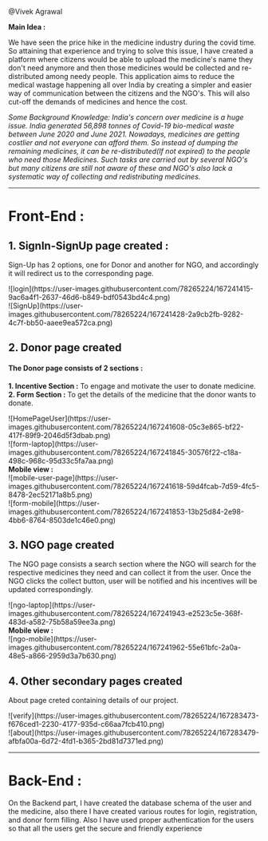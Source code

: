 
@Vivek Agrawal

<b>Main Idea : </b>
<p>We have seen the price hike in the medicine industry during the covid time. So attaining that experience and trying to solve this issue, I have created a platform where citizens would be able to upload the medicine's name they don't need anymore and then those medicines would be collected and re-distributed among needy people. This application aims to reduce the medical wastage happening all over India by creating a simpler and easier way of communication between the citizens and the NGO's. This will also cut-off the demands of medicines and hence the cost.</p>

<i>Some Background Knowledge: </i>
<i> India's concern over medicine is a huge issue. India generated 56,898 tonnes of Covid-19 bio-medical waste between June 2020 and June 2021. Nowadays, medicines are getting costlier and not everyone can afford them. So instead of dumping the remaining medicines, it can be re-distributed(If not expired) to the people who need those Medicines. Such tasks are carried out by several NGO's but many citizens are still not aware of these and NGO's also lack a systematic way of collecting and redistributing medicines. </i>
<hr/>
<h1>Front-End :</h1>

<h2>1. SignIn-SignUp page created :</h2>
<p>Sign-Up has 2 options, one for Donor and another for NGO, and accordingly it will redirect us to the corresponding page.</p>
![login](https://user-images.githubusercontent.com/78265224/167241415-9ac6a4f1-2637-46d6-b849-bdf0543bd4c4.png)
<br>
![SignUp](https://user-images.githubusercontent.com/78265224/167241428-2a9cb2fb-9282-4c7f-bb50-aaee9ea572ca.png)
<br>

<h2>2. Donor page created</h2>
<h4>
  The Donor page consists of 2 sections :
</h4>
<p>
  <b>1. Incentive Section :</b> To engage and motivate the user to donate medicine. <br/>
  <b>2. Form Section :</b> To get the details of the medicine that the donor wants to donate.<br/>
</p>
![HomePageUser](https://user-images.githubusercontent.com/78265224/167241608-05c3e865-bf22-417f-89f9-2046d5f3dbab.png)
<br>
![form-laptop](https://user-images.githubusercontent.com/78265224/167241845-30576f22-c18a-498c-968c-95d33c5fa7aa.png)
<br>
<b>Mobile view :</b>
</br>
![mobile-user-page](https://user-images.githubusercontent.com/78265224/167241618-59d4fcab-7d59-4fc5-8478-2ec52171a8b5.png)
<br>
![form-mobile](https://user-images.githubusercontent.com/78265224/167241853-13b25d84-2e98-4bb6-8764-8503de1c46e0.png)
<br>

<h2>3. NGO page created</h2>
<p>
  The NGO page consists a search section where the NGO will search for the respective medicines they need and can collect it from the user.
  Once the NGO clicks the collect button, user will be notified and his incentives will be updated correspondingly.
</p>
![ngo-laptop](https://user-images.githubusercontent.com/78265224/167241943-e2523c5e-368f-483d-a582-75b58a59ee3a.png)
<br>
<b>Mobile view :</b>
</br>
![ngo-mobile](https://user-images.githubusercontent.com/78265224/167241962-55e61bfc-2a0a-48e5-a866-2959d3a7b630.png)
<br/>
<h2>4. Other secondary pages created</h2>
<p> 
  About page creted containing details of our project.<br/>
</p>
![verify](https://user-images.githubusercontent.com/78265224/167283473-f676ced1-2230-4177-935d-c66aa7fcb410.png)
<br/>
![about](https://user-images.githubusercontent.com/78265224/167283479-afbfa00a-6d72-4fd1-b365-2bd81d7371ed.png)
<br/>

<hr/>
<h1>Back-End :</h1>
<p>
On the Backend part, I have created the database schema of the user and the medicine, also there I have created various routes for login, registration, and donor form  filling. Also I have used proper authentication for the users so that all the users get the secure and friendly experience
<br/>
  
</p>
<br/>

